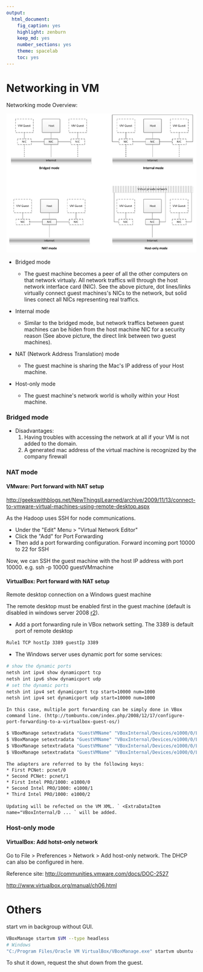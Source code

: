 ```yaml
---
output:
  html_document:
    fig_caption: yes
    highlight: zenburn
    keep_md: yes
    number_sections: yes
    theme: spacelab
    toc: yes
---
```



# Networking in VM #

Networking mode Overview:

![images\vm_networking.png](images\vm_networking.png)

* Bridged mode
    + The guest machine becomes a peer of all the other computers on that network virtualy. All network traffics will through the host network interface card (NIC). See the above picture, dot lines/links virtually connect guest machines's NICs to the network, but solid lines conect all NICs representing real traffics.
   
* Internal mode
    + Similar to the bridged mode, but network traffics between guest machines can be hiden from the host machine NIC for a security reason (See above picture, the direct link between two guest machines).

* NAT (Network Address Translation) mode
    + The guest machine is sharing the Mac's IP address of your Host machine.
    
* Host-only mode
    + The guest machine's network world is wholly within your Host machine.



### Bridged mode ###

* Disadvantages:
    1. Having troubles with accessing the network at all if your VM is not added to the domain.
    2. A generated mac address of the virtual machine is recognized by the company firewall


### NAT mode ###

#### VMware: Port forward with NAT setup ####
http://geekswithblogs.net/NewThingsILearned/archive/2009/11/13/connect-to-vmware-virtual-machines-using-remote-desktop.aspx

As the Hadoop uses SSH for node communications.

  * Under the "Edit" Menu > "Virtual Network Editor"
  * Click the "Add" for Port Forwarding
  * Then add a port forwarding configuration. Forward incoming port 10000 to 22 for SSH

Now, we can SSH the guest machine with the host IP address with port 10000.
e.g. ssh -p 10000 guestVMmachine


#### VirtualBox: Port forward with NAT setup ####

Remote desktop connection on a Windows guest machine

The remote desktop must be enabled first in the guest machine (default is disabled in windows server 2008 [r2](https://code.google.com/p/bpaas/source/detail?r=2)).

  * Add a port forwarding rule in VBox network setting. The 3389 is default port of remote desktop
```bash
Rule1 TCP hostIp 3389 guestIp 3389
```

  * The Windows server uses dynamic port for some services:
```bash
# show the dynamic ports
netsh int ipv4 show dynamicport tcp
netsh int ipv6 show dynamicport udp
# set the dynamic ports
netsh int ipv4 set dynamicport tcp start=10000 num=1000
netsh int ipv4 set dynamicport udp start=10000 num=1000
```

    In this case, multiple port forwarding can be simply done in VBox command line. (http://tombuntu.com/index.php/2008/12/17/configure-port-forwarding-to-a-virtualbox-guest-os/)
```bash
$ VBoxManage setextradata "GuestVMName" "VBoxInternal/Devices/e1000/0/LUN#0/AttachedDriver/Config/DescriptiveName/Protocol" TCP
$ VBoxManage setextradata "GuestVMName" "VBoxInternal/Devices/e1000/0/LUN#0/AttachedDriver/Config/DescriptiveName/GuestPort" 100
$ VBoxManage setextradata "GuestVMName" "VBoxInternal/Devices/e1000/0/LUN#0/AttachedDriver/Config/DescriptiveName/HostPort" 100
$ VBoxManage setextradata "GuestVMName" "VBoxInternal/Devices/e1000/0/LUN#0/AttachedDriver/Config/DescriptiveName/PortCount" 40
```

    The adapters are referred to by the following keys:
    * First PCNet: pcnet/0
    * Second PCNet: pcnet/1
    * First Intel PRO/1000: e1000/0
    * Second Intel PRO/1000: e1000/1
    * Third Intel PRO/1000: e1000/2

    Updating will be refected on the VM XML. ` <ExtraDataItem name="VBoxInternal/D ... ` will be added.

### Host-only mode 

#### VirtualBox: Add hotst-only network ####

Go to File > Preferences > Network > Add host-only network. The DHCP can also be configured in here.

Reference site: 
<a href='http://communities.vmware.com/docs/DOC-2527'>http://communities.vmware.com/docs/DOC-2527</a> 

<a href='http://www.virtualbox.org/manual/ch06.html'>http://www.virtualbox.org/manual/ch06.html</a>

# Others
start vm in backgroup without GUI.

```bash
VBoxManage startvm $VM --type headless
# Windows
"C:/Program Files/Oracle VM VirtualBox/VBoxManage.exe" startvm ubuntu --type headless
```

To shut it down, request the shut down from the guest.

